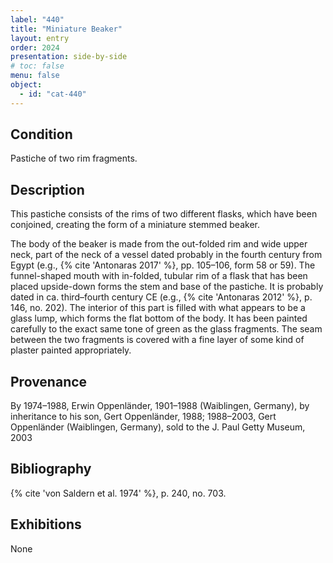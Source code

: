 ```yaml
---
label: "440"
title: "Miniature Beaker"
layout: entry
order: 2024
presentation: side-by-side
# toc: false
menu: false
object:
  - id: "cat-440"
---
```


## Condition

Pastiche of two rim fragments.

## Description

This pastiche consists of the rims of two different flasks, which have been conjoined, creating the form of a miniature stemmed beaker.

The body of the beaker is made from the out-folded rim and wide upper neck, part of the neck of a vessel dated probably in the fourth century from Egypt (e.g., {% cite 'Antonaras 2017' %}, pp. 105–106, form 58 or 59). The funnel-shaped mouth with in-folded, tubular rim of a flask that has been placed upside-down forms the stem and base of the pastiche. It is probably dated in ca. third–fourth century CE (e.g., {% cite 'Antonaras 2012' %}, p. 146, no. 202). The interior of this part is filled with what appears to be a glass lump, which forms the flat bottom of the body. It has been painted carefully to the exact same tone of green as the glass fragments. The seam between the two fragments is covered with a fine layer of some kind of plaster painted appropriately.

## Provenance

By 1974–1988, Erwin Oppenländer, 1901–1988 (Waiblingen, Germany), by inheritance to his son, Gert Oppenländer, 1988; 1988–2003, Gert Oppenländer (Waiblingen, Germany), sold to the J. Paul Getty Museum, 2003

## Bibliography

{% cite 'von Saldern et al. 1974' %}, p. 240, no. 703.

## Exhibitions

None